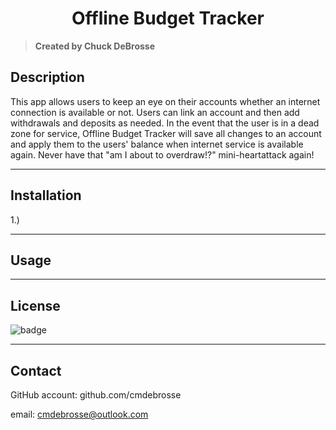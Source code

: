   <h1 align="center">Offline Budget Tracker</h1>

> **Created by Chuck DeBrosse**

## Description

This app allows users to keep an eye on their accounts whether an internet connection is available or not. Users can link an account and then add withdrawals and deposits as needed. In the event that the user is in a dead zone for service, Offline Budget Tracker will save all changes to an account and apply them to the users' balance when internet service is available again. Never have that "am I about to overdraw!?" mini-heartattack again!

---

## Installation

1.)

---

## Usage

---

## License

![badge](https://img.shields.io/badge/MIT-license-blue)

---

## Contact

GitHub account: github.com/cmdebrosse

email: cmdebrosse@outlook.com
